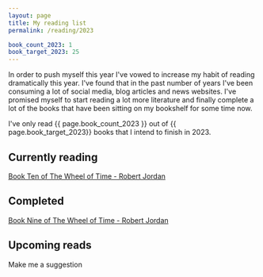 ```yaml
---
layout: page
title: My reading list
permalink: /reading/2023

book_count_2023: 1
book_target_2023: 25
---
```


In order to push myself this year I've vowed to increase my habit of reading dramatically this year.  I've found that in the past number of years I've been consuming a lot of social media, blog articles and news websites.  I've promised myself to start reading a lot more literature and finally complete a lot of the books that have been sitting on my bookshelf for some time now.


I've only read {{ page.book_count_2023 }} out of {{ page.book_target_2023}} books that I intend to finish in 2023.

## Currently reading

[Book Ten of The Wheel of Time  - Robert Jordan]()

## Completed

[Book Nine of The Wheel of Time  - Robert Jordan]()

## Upcoming reads

Make me a suggestion
